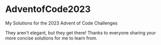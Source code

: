 # AdventofCode2023

My Solutions for the 2023 Advent of Code Challenges

They aren't elegant, but they get there!
Thanks to everyone sharing your more concise solutions for me to learn from.
